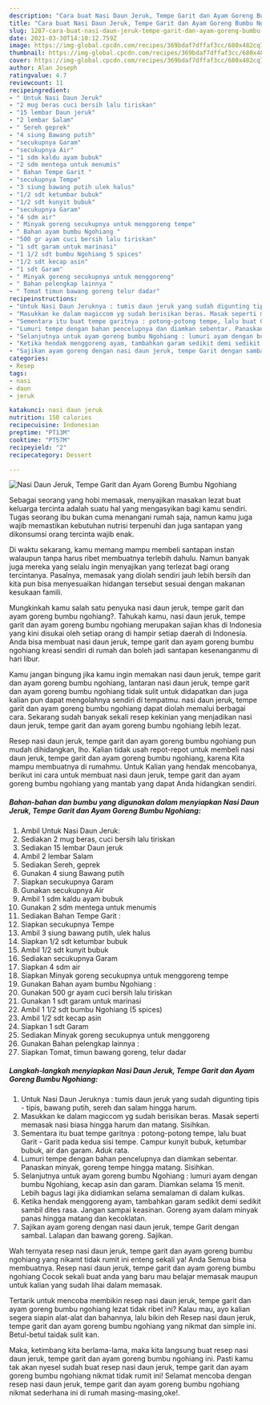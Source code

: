 ```yaml
---
description: "Cara buat Nasi Daun Jeruk, Tempe Garit dan Ayam Goreng Bumbu Ngohiang yang lezat Untuk Jualan"
title: "Cara buat Nasi Daun Jeruk, Tempe Garit dan Ayam Goreng Bumbu Ngohiang yang lezat Untuk Jualan"
slug: 1287-cara-buat-nasi-daun-jeruk-tempe-garit-dan-ayam-goreng-bumbu-ngohiang-yang-lezat-untuk-jualan
date: 2021-03-30T14:10:12.759Z
image: https://img-global.cpcdn.com/recipes/369bdaf7dffaf3cc/680x482cq70/nasi-daun-jeruk-tempe-garit-dan-ayam-goreng-bumbu-ngohiang-foto-resep-utama.jpg
thumbnail: https://img-global.cpcdn.com/recipes/369bdaf7dffaf3cc/680x482cq70/nasi-daun-jeruk-tempe-garit-dan-ayam-goreng-bumbu-ngohiang-foto-resep-utama.jpg
cover: https://img-global.cpcdn.com/recipes/369bdaf7dffaf3cc/680x482cq70/nasi-daun-jeruk-tempe-garit-dan-ayam-goreng-bumbu-ngohiang-foto-resep-utama.jpg
author: Alan Joseph
ratingvalue: 4.7
reviewcount: 11
recipeingredient:
- " Untuk Nasi Daun Jeruk"
- "2 mug beras cuci bersih lalu tiriskan"
- "15 lembar Daun jeruk"
- "2 lembar Salam"
- " Sereh geprek"
- "4 siung Bawang putih"
- "secukupnya Garam"
- "secukupnya Air"
- "1 sdm kaldu ayam bubuk"
- "2 sdm mentega untuk menumis"
- " Bahan Tempe Garit "
- "secukupnya Tempe"
- "3 siung bawang putih ulek halus"
- "1/2 sdt ketumbar bubuk"
- "1/2 sdt kunyit bubuk"
- "secukupnya Garam"
- "4 sdm air"
- " Minyak goreng secukupnya untuk menggoreng tempe"
- " Bahan ayam bumbu Ngohiang "
- "500 gr ayam cuci bersih lalu tiriskan"
- "1 sdt garam untuk marinasi"
- "1 1/2 sdt bumbu Ngohiang 5 spices"
- "1/2 sdt kecap asin"
- "1 sdt Garam"
- " Minyak goreng secukupnya untuk menggoreng"
- " Bahan pelengkap lainnya "
- " Tomat timun bawang goreng telur dadar"
recipeinstructions:
- "Untuk Nasi Daun Jeruknya : tumis daun jeruk yang sudah digunting tipis - tipis, bawang putih, sereh dan salam hingga harum."
- "Masukkan ke dalam magiccom yg sudah berisikan beras. Masak seperti memasak nasi biasa hingga harum dan matang. Sisihkan."
- "Sementara itu buat tempe garitnya : potong-potong tempe, lalu buat Garit - Garit pada kedua sisi tempe. Campur kunyit bubuk, ketumbar bubuk, air dan garam. Aduk rata."
- "Lumuri tempe dengan bahan pencelupnya dan diamkan sebentar. Panaskan minyak, goreng tempe hingga matang. Sisihkan."
- "Selanjutnya untuk ayam goreng bumbu Ngohiang : lumuri ayam dengan bumbu Ngohiang, kecap asin dan garam. Diamkan selama 15 menit. Lebih bagus lagi jika didiamkan selama semalaman di dalam kulkas."
- "Ketika hendak menggoreng ayam, tambahkan garam sedikit demi sedikit sambil dites rasa. Jangan sampai keasinan. Goreng ayam dalam minyak panas hingga matang dan kecoklatan."
- "Sajikan ayam goreng dengan nasi daun jeruk, tempe Garit dengan sambal. Lalapan dan bawang goreng. Sajikan."
categories:
- Resep
tags:
- nasi
- daun
- jeruk

katakunci: nasi daun jeruk 
nutrition: 150 calories
recipecuisine: Indonesian
preptime: "PT13M"
cooktime: "PT57M"
recipeyield: "2"
recipecategory: Dessert

---
```



![Nasi Daun Jeruk, Tempe Garit dan Ayam Goreng Bumbu Ngohiang](https://img-global.cpcdn.com/recipes/369bdaf7dffaf3cc/680x482cq70/nasi-daun-jeruk-tempe-garit-dan-ayam-goreng-bumbu-ngohiang-foto-resep-utama.jpg)

Sebagai seorang yang hobi memasak, menyajikan masakan lezat buat keluarga tercinta adalah suatu hal yang mengasyikan bagi kamu sendiri. Tugas seorang ibu bukan cuma menangani rumah saja, namun kamu juga wajib memastikan kebutuhan nutrisi terpenuhi dan juga santapan yang dikonsumsi orang tercinta wajib enak.

Di waktu  sekarang, kamu memang mampu membeli santapan instan walaupun tanpa harus ribet membuatnya terlebih dahulu. Namun banyak juga mereka yang selalu ingin menyajikan yang terlezat bagi orang tercintanya. Pasalnya, memasak yang diolah sendiri jauh lebih bersih dan kita pun bisa menyesuaikan hidangan tersebut sesuai dengan makanan kesukaan famili. 



Mungkinkah kamu salah satu penyuka nasi daun jeruk, tempe garit dan ayam goreng bumbu ngohiang?. Tahukah kamu, nasi daun jeruk, tempe garit dan ayam goreng bumbu ngohiang merupakan sajian khas di Indonesia yang kini disukai oleh setiap orang di hampir setiap daerah di Indonesia. Anda bisa membuat nasi daun jeruk, tempe garit dan ayam goreng bumbu ngohiang kreasi sendiri di rumah dan boleh jadi santapan kesenanganmu di hari libur.

Kamu jangan bingung jika kamu ingin memakan nasi daun jeruk, tempe garit dan ayam goreng bumbu ngohiang, lantaran nasi daun jeruk, tempe garit dan ayam goreng bumbu ngohiang tidak sulit untuk didapatkan dan juga kalian pun dapat mengolahnya sendiri di tempatmu. nasi daun jeruk, tempe garit dan ayam goreng bumbu ngohiang dapat diolah memalui berbagai cara. Sekarang sudah banyak sekali resep kekinian yang menjadikan nasi daun jeruk, tempe garit dan ayam goreng bumbu ngohiang lebih lezat.

Resep nasi daun jeruk, tempe garit dan ayam goreng bumbu ngohiang pun mudah dihidangkan, lho. Kalian tidak usah repot-repot untuk membeli nasi daun jeruk, tempe garit dan ayam goreng bumbu ngohiang, karena Kita mampu membuatnya di rumahmu. Untuk Kalian yang hendak mencobanya, berikut ini cara untuk membuat nasi daun jeruk, tempe garit dan ayam goreng bumbu ngohiang yang mantab yang dapat Anda hidangkan sendiri.

<!--inarticleads1-->

##### Bahan-bahan dan bumbu yang digunakan dalam menyiapkan Nasi Daun Jeruk, Tempe Garit dan Ayam Goreng Bumbu Ngohiang:

1. Ambil  Untuk Nasi Daun Jeruk:
1. Sediakan 2 mug beras, cuci bersih lalu tiriskan
1. Sediakan 15 lembar Daun jeruk
1. Ambil 2 lembar Salam
1. Sediakan  Sereh, geprek
1. Gunakan 4 siung Bawang putih
1. Siapkan secukupnya Garam
1. Gunakan secukupnya Air
1. Ambil 1 sdm kaldu ayam bubuk
1. Gunakan 2 sdm mentega untuk menumis
1. Sediakan  Bahan Tempe Garit :
1. Siapkan secukupnya Tempe
1. Ambil 3 siung bawang putih, ulek halus
1. Siapkan 1/2 sdt ketumbar bubuk
1. Ambil 1/2 sdt kunyit bubuk
1. Sediakan secukupnya Garam
1. Siapkan 4 sdm air
1. Siapkan  Minyak goreng secukupnya untuk menggoreng tempe
1. Gunakan  Bahan ayam bumbu Ngohiang :
1. Gunakan 500 gr ayam cuci bersih lalu tiriskan
1. Gunakan 1 sdt garam untuk marinasi
1. Ambil 1 1/2 sdt bumbu Ngohiang (5 spices)
1. Ambil 1/2 sdt kecap asin
1. Siapkan 1 sdt Garam
1. Sediakan  Minyak goreng secukupnya untuk menggoreng
1. Gunakan  Bahan pelengkap lainnya :
1. Siapkan  Tomat, timun bawang goreng, telur dadar




<!--inarticleads2-->

##### Langkah-langkah menyiapkan Nasi Daun Jeruk, Tempe Garit dan Ayam Goreng Bumbu Ngohiang:

1. Untuk Nasi Daun Jeruknya : tumis daun jeruk yang sudah digunting tipis - tipis, bawang putih, sereh dan salam hingga harum.
1. Masukkan ke dalam magiccom yg sudah berisikan beras. Masak seperti memasak nasi biasa hingga harum dan matang. Sisihkan.
1. Sementara itu buat tempe garitnya : potong-potong tempe, lalu buat Garit - Garit pada kedua sisi tempe. Campur kunyit bubuk, ketumbar bubuk, air dan garam. Aduk rata.
1. Lumuri tempe dengan bahan pencelupnya dan diamkan sebentar. Panaskan minyak, goreng tempe hingga matang. Sisihkan.
1. Selanjutnya untuk ayam goreng bumbu Ngohiang : lumuri ayam dengan bumbu Ngohiang, kecap asin dan garam. Diamkan selama 15 menit. Lebih bagus lagi jika didiamkan selama semalaman di dalam kulkas.
1. Ketika hendak menggoreng ayam, tambahkan garam sedikit demi sedikit sambil dites rasa. Jangan sampai keasinan. Goreng ayam dalam minyak panas hingga matang dan kecoklatan.
1. Sajikan ayam goreng dengan nasi daun jeruk, tempe Garit dengan sambal. Lalapan dan bawang goreng. Sajikan.




Wah ternyata resep nasi daun jeruk, tempe garit dan ayam goreng bumbu ngohiang yang nikamt tidak rumit ini enteng sekali ya! Anda Semua bisa membuatnya. Resep nasi daun jeruk, tempe garit dan ayam goreng bumbu ngohiang Cocok sekali buat anda yang baru mau belajar memasak maupun untuk kalian yang sudah lihai dalam memasak.

Tertarik untuk mencoba membikin resep nasi daun jeruk, tempe garit dan ayam goreng bumbu ngohiang lezat tidak ribet ini? Kalau mau, ayo kalian segera siapin alat-alat dan bahannya, lalu bikin deh Resep nasi daun jeruk, tempe garit dan ayam goreng bumbu ngohiang yang nikmat dan simple ini. Betul-betul taidak sulit kan. 

Maka, ketimbang kita berlama-lama, maka kita langsung buat resep nasi daun jeruk, tempe garit dan ayam goreng bumbu ngohiang ini. Pasti kamu tak akan nyesel sudah buat resep nasi daun jeruk, tempe garit dan ayam goreng bumbu ngohiang nikmat tidak rumit ini! Selamat mencoba dengan resep nasi daun jeruk, tempe garit dan ayam goreng bumbu ngohiang nikmat sederhana ini di rumah masing-masing,oke!.


